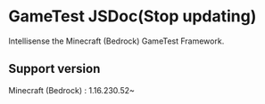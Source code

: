 # GameTest JSDoc(Stop updating)

Intellisense the Minecraft (Bedrock) GameTest Framework.

## Support version

Minecraft (Bedrock) : 1.16.230.52~
